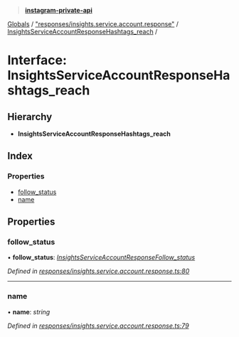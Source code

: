 > **[instagram-private-api](../README.md)**

[Globals](../README.md) / ["responses/insights.service.account.response"](../modules/_responses_insights_service_account_response_.md) / [InsightsServiceAccountResponseHashtags_reach](_responses_insights_service_account_response_.insightsserviceaccountresponsehashtags_reach.md) /

# Interface: InsightsServiceAccountResponseHashtags_reach

## Hierarchy

* **InsightsServiceAccountResponseHashtags_reach**

## Index

### Properties

* [follow_status](_responses_insights_service_account_response_.insightsserviceaccountresponsehashtags_reach.md#follow_status)
* [name](_responses_insights_service_account_response_.insightsserviceaccountresponsehashtags_reach.md#name)

## Properties

###  follow_status

• **follow_status**: *[InsightsServiceAccountResponseFollow_status](_responses_insights_service_account_response_.insightsserviceaccountresponsefollow_status.md)*

*Defined in [responses/insights.service.account.response.ts:80](https://github.com/dilame/instagram-private-api/blob/e9c516c/src/responses/insights.service.account.response.ts#L80)*

___

###  name

• **name**: *string*

*Defined in [responses/insights.service.account.response.ts:79](https://github.com/dilame/instagram-private-api/blob/e9c516c/src/responses/insights.service.account.response.ts#L79)*